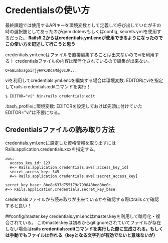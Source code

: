 # Credentialsの使い方

最終課題では使用するAPIキーを環境変数として定義して呼び出していたがその時の選択肢としてあったのがgem dotenvもしくはconfig, secrets.ymlを使用するだった。
**Rails5.2からはcredentials.yml.encが使用できるようになったのでこの使い方を記述して行こうと思う**

credentials.yml.encはファイルを直接編集することは出来ないのでviを利用する！
credentialsファイルの内容は暗号化されているので編集が出来ない。

```
Q+GBLmbxagoirjyHWkJDdaMdg0cJR...
```

viを利用してcredentials.yml.encを編集する場合は環境変数: EDITORにviを指定してrails credentials:editコマンドを実行！

```
$ EDITOR="vi" bin/rails credentials:edit
```

.bash_profileに環境変数: EDITORを設定しておけば先頭に付けていたEDITOR="vi"は不要になる。

## Credentialsファイルの読み取り方法
credentials.yml.encに設定した資格情報を取り出すにはRails.application.credentials.xxxを指定する。

```
aws:
  access_key_id: 123
  #=> Rails.application.credentials.aws[:access_key_id]
  secret_access_key: 345
  #=> Rails.application.credentials.aws[:secret_access_key]

secret_key_base: 8be8e637d755f79c799048bed8be0c...
#=> Rails.application.credentials.secret_key_base
```
credentialsファイルから読み取りが出来ているかを確認する際はrails cで確認すると良い！

##config/master.key
credentials.yml.encはmaster.keyを利用して暗号化・複合されている。
このmaster.keyは初めからgitignoreされていてファイルが存在しない場合は**rails credentials:editコマンドを実行した際に生成される。もしくは手動でもファイルは作れる（keyとなる文字列が有効でないと意味ないが）**
